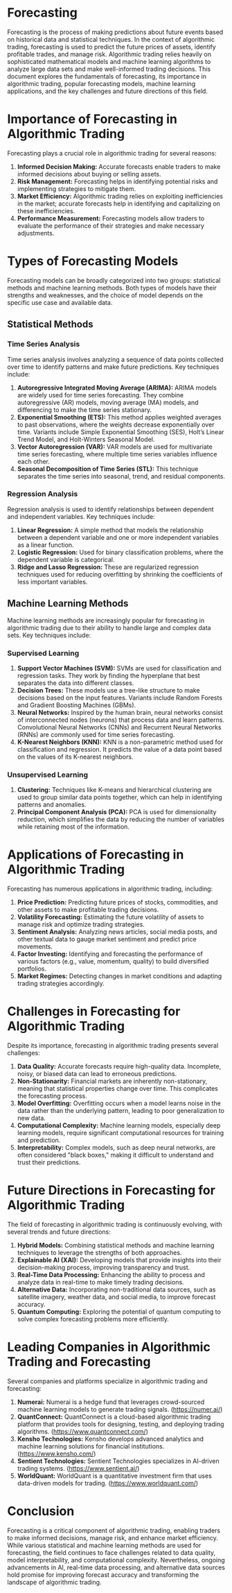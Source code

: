 # Forecasting

Forecasting is the process of making predictions about future events based on historical data and statistical techniques. In the context of algorithmic trading, forecasting is used to predict the future prices of assets, identify profitable trades, and manage risk. Algorithmic trading relies heavily on sophisticated mathematical models and machine learning algorithms to analyze large data sets and make well-informed trading decisions. This document explores the fundamentals of forecasting, its importance in algorithmic trading, popular forecasting models, machine learning applications, and the key challenges and future directions of this field.

# Importance of Forecasting in Algorithmic Trading

Forecasting plays a crucial role in algorithmic trading for several reasons:

1. **Informed Decision Making:** Accurate forecasts enable traders to make informed decisions about buying or selling assets.
2. **Risk Management:** Forecasting helps in identifying potential risks and implementing strategies to mitigate them.
3. **Market Efficiency:** Algorithmic trading relies on exploiting inefficiencies in the market; accurate forecasts help in identifying and capitalizing on these inefficiencies.
4. **Performance Measurement:** Forecasting models allow traders to evaluate the performance of their strategies and make necessary adjustments.

# Types of Forecasting Models

Forecasting models can be broadly categorized into two groups: statistical methods and machine learning methods. Both types of models have their strengths and weaknesses, and the choice of model depends on the specific use case and available data.

## Statistical Methods

### Time Series Analysis

Time series analysis involves analyzing a sequence of data points collected over time to identify patterns and make future predictions. Key techniques include:

1. **Autoregressive Integrated Moving Average (ARIMA):** ARIMA models are widely used for time series forecasting. They combine autoregressive (AR) models, moving average (MA) models, and differencing to make the time series stationary.
2. **Exponential Smoothing (ETS):** This method applies weighted averages to past observations, where the weights decrease exponentially over time. Variants include Simple Exponential Smoothing (SES), Holt’s Linear Trend Model, and Holt-Winters Seasonal Model.
3. **Vector Autoregression (VAR):** VAR models are used for multivariate time series forecasting, where multiple time series variables influence each other.
4. **Seasonal Decomposition of Time Series (STL):** This technique separates the time series into seasonal, trend, and residual components.

### Regression Analysis

Regression analysis is used to identify relationships between dependent and independent variables. Key techniques include:

1. **Linear Regression:** A simple method that models the relationship between a dependent variable and one or more independent variables as a linear function.
2. **Logistic Regression:** Used for binary classification problems, where the dependent variable is categorical.
3. **Ridge and Lasso Regression:** These are regularized regression techniques used for reducing overfitting by shrinking the coefficients of less important variables.

## Machine Learning Methods

Machine learning methods are increasingly popular for forecasting in algorithmic trading due to their ability to handle large and complex data sets. Key techniques include:

### Supervised Learning

1. **Support Vector Machines (SVM):** SVMs are used for classification and regression tasks. They work by finding the hyperplane that best separates the data into different classes.
2. **Decision Trees:** These models use a tree-like structure to make decisions based on the input features. Variants include Random Forests and Gradient Boosting Machines (GBMs).
3. **Neural Networks:** Inspired by the human brain, neural networks consist of interconnected nodes (neurons) that process data and learn patterns. Convolutional Neural Networks (CNNs) and Recurrent Neural Networks (RNNs) are commonly used for time series forecasting.
4. **K-Nearest Neighbors (KNN):** KNN is a non-parametric method used for classification and regression. It predicts the value of a data point based on the values of its K-nearest neighbors.

### Unsupervised Learning

1. **Clustering:** Techniques like K-means and hierarchical clustering are used to group similar data points together, which can help in identifying patterns and anomalies.
2. **Principal Component Analysis (PCA):** PCA is used for dimensionality reduction, which simplifies the data by reducing the number of variables while retaining most of the information.

# Applications of Forecasting in Algorithmic Trading

Forecasting has numerous applications in algorithmic trading, including:

1. **Price Prediction:** Predicting future prices of stocks, commodities, and other assets to make profitable trading decisions.
2. **Volatility Forecasting:** Estimating the future volatility of assets to manage risk and optimize trading strategies.
3. **Sentiment Analysis:** Analyzing news articles, social media posts, and other textual data to gauge market sentiment and predict price movements.
4. **Factor Investing:** Identifying and forecasting the performance of various factors (e.g., value, momentum, quality) to build diversified portfolios.
5. **Market Regimes:** Detecting changes in market conditions and adapting trading strategies accordingly.

# Challenges in Forecasting for Algorithmic Trading

Despite its importance, forecasting in algorithmic trading presents several challenges:

1. **Data Quality:** Accurate forecasts require high-quality data. Incomplete, noisy, or biased data can lead to erroneous predictions.
2. **Non-Stationarity:** Financial markets are inherently non-stationary, meaning that statistical properties change over time. This complicates the forecasting process.
3. **Model Overfitting:** Overfitting occurs when a model learns noise in the data rather than the underlying pattern, leading to poor generalization to new data.
4. **Computational Complexity:** Machine learning models, especially deep learning models, require significant computational resources for training and prediction.
5. **Interpretability:** Complex models, such as deep neural networks, are often considered "black boxes," making it difficult to understand and trust their predictions.

# Future Directions in Forecasting for Algorithmic Trading

The field of forecasting in algorithmic trading is continuously evolving, with several trends and future directions:

1. **Hybrid Models:** Combining statistical methods and machine learning techniques to leverage the strengths of both approaches.
2. **Explainable AI (XAI):** Developing models that provide insights into their decision-making process, improving transparency and trust.
3. **Real-Time Data Processing:** Enhancing the ability to process and analyze data in real-time to make timely trading decisions.
4. **Alternative Data:** Incorporating non-traditional data sources, such as satellite imagery, weather data, and social media, to improve forecast accuracy.
5. **Quantum Computing:** Exploring the potential of quantum computing to solve complex forecasting problems more efficiently.

# Leading Companies in Algorithmic Trading and Forecasting

Several companies and platforms specialize in algorithmic trading and forecasting:

1. **Numerai:** Numerai is a hedge fund that leverages crowd-sourced machine learning models to generate trading signals. (https://numer.ai/)
2. **QuantConnect:** QuantConnect is a cloud-based algorithmic trading platform that provides tools for designing, testing, and deploying trading algorithms. (https://www.quantconnect.com/)
3. **Kensho Technologies:** Kensho develops advanced analytics and machine learning solutions for financial institutions. (https://www.kensho.com/)
4. **Sentient Technologies:** Sentient Technologies specializes in AI-driven trading systems. (https://www.sentient.ai/)
5. **WorldQuant:** WorldQuant is a quantitative investment firm that uses data-driven models for trading. (https://www.worldquant.com/)

# Conclusion

Forecasting is a critical component of algorithmic trading, enabling traders to make informed decisions, manage risk, and enhance market efficiency. While various statistical and machine learning methods are used for forecasting, the field continues to face challenges related to data quality, model interpretability, and computational complexity. Nevertheless, ongoing advancements in AI, real-time data processing, and alternative data sources hold promise for improving forecast accuracy and transforming the landscape of algorithmic trading.